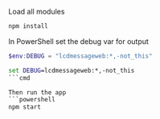 Load all modules
```powershell
npm install
```
In PowerShell set the debug var for output
```powershell
$env:DEBUG = "lcdmessageweb:*,-not_this"
```
```cmd
set DEBUG=lcdmessageweb:*,-not_this
```cmd

Then run the app
```powershell
npm start
```
